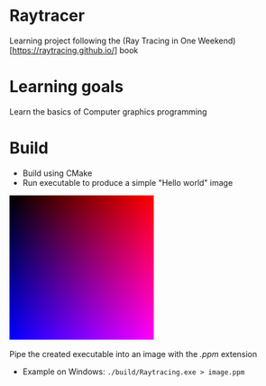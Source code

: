 # Raytracer
Learning project following the (Ray Tracing in One Weekend)[https://raytracing.github.io/] book
# Learning goals
Learn the basics of Computer graphics programming
# Build
* Build using CMake
* Run executable to produce a simple "Hello world" image

![Sample Image](./img/hello_world.jpg)

Pipe the created executable into an image with the *.ppm* extension
* Example on Windows:
`./build/Raytracing.exe > image.ppm`
